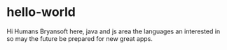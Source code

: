 # hello-world

Hi Humans
Bryansoft here, java and js area the languages an interested in so may the future be prepared for new great apps.
